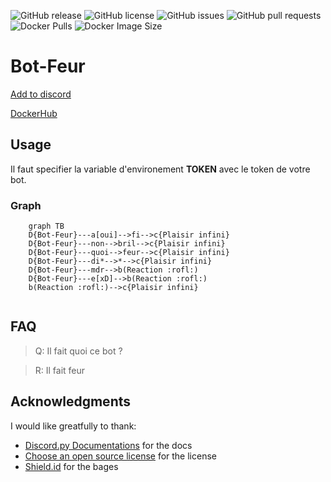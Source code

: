 ![GitHub release](https://img.shields.io/github/v/release/Efrei-Paul/Bot-Feur)
![GitHub license](https://img.shields.io/github/license/Efrei-Paul/Bot-Feur)
![GitHub issues](https://img.shields.io/github/issues/Efrei-Paul/Bot-Feur)
![GitHub pull requests](https://img.shields.io/github/issues-pr/Efrei-Paul/Bot-Feur)
![Docker Pulls](https://img.shields.io/docker/pulls/efreipaul/bot-feur)
![Docker Image Size](https://img.shields.io/docker/image-size/efreipaul/bot-feur)

# Bot-Feur
[Add to discord](https://discord.com/api/oauth2/authorize?client_id=958447495913013258&permissions=137439370304&scope=bot%20applications.commands)

[DockerHub](https://hub.docker.com/repository/docker/efreipaul/bot-feur/general)

## Usage

Il faut specifier la variable d'environement **TOKEN** avec le token de votre bot.

### Graph

```mermaid
    graph TB
    D{Bot-Feur}---a[oui]-->fi-->c{Plaisir infini}
    D{Bot-Feur}---non-->bril-->c{Plaisir infini}
    D{Bot-Feur}---quoi-->feur-->c{Plaisir infini}
    D{Bot-Feur}---di*-->*-->c{Plaisir infini}
    D{Bot-Feur}---mdr-->b(Reaction :rofl:)
    D{Bot-Feur}---e[xD]-->b(Reaction :rofl:)
    b(Reaction :rofl:)-->c{Plaisir infini}
    
```

## FAQ

> Q: Il fait quoi ce bot ?

> R: Il fait feur

## Acknowledgments

I would like greatfully to thank:

- [Discord.py Documentations](discordpy.readthedocs.io) for the docs
- [Choose an open source license](https://choosealicense.com/) for the license
- [Shield.id](https://shields.io/) for the bages
